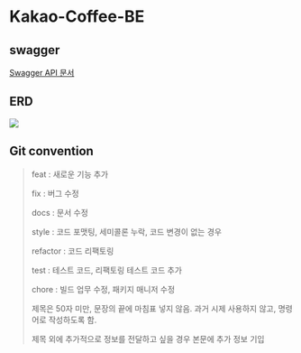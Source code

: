 # Kakao-Coffee-BE

## swagger
[Swagger API 문서](http://test-api.sparta99.shop/docs)


## ERD
<img src=https://user-images.githubusercontent.com/44993366/237034770-7d82c4a4-b897-40c3-9de1-9fe8931208e4.png>


## Git convention
> feat : 새로운 기능 추가
>
> fix : 버그 수정
>
> docs : 문서 수정
>
> style : 코드 포맷팅, 세미콜론 누락, 코드 변경이 없는 경우
>
> refactor : 코드 리팩토링
>
> test : 테스트 코드, 리팩토링 테스트 코드 추가
>
> chore : 빌드 업무 수정, 패키지 매니저 수정
>
> 제목은 50자 미만, 문장의 끝에 마침표 넣지 않음. 과거 시제 사용하지 않고, 명령어로 작성하도록 함.
>
> 제목 외에 추가적으로 정보를 전달하고 싶을 경우 본문에 추가 정보 기입
>
